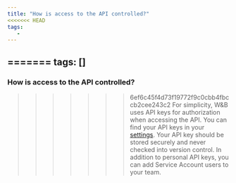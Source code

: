 ```yaml
---
title: "How is access to the API controlled?"
<<<<<<< HEAD
tags:
   - 
---
```


=======
tags: []
---

### How is access to the API controlled?
>>>>>>> 6ef6c45f4d73f19772f9c0cbb4fbccb2cee243c2
For simplicity, W&B uses API keys for authorization when accessing the API. You can find your API keys in your [settings](https://app.wandb.ai/settings). Your API key should be stored securely and never checked into version control. In addition to personal API keys, you can add Service Account users to your team.